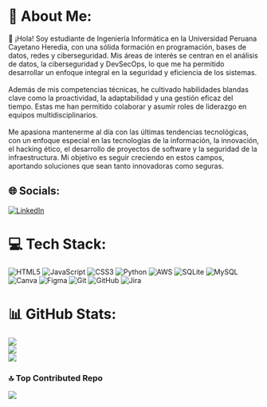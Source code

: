 # 💫 About Me:
👋 ¡Hola! Soy estudiante de Ingeniería Informática en la Universidad Peruana Cayetano Heredia, con una sólida formación en programación, bases de datos, redes y ciberseguridad. Mis áreas de interés se centran en el análisis de datos, la ciberseguridad y DevSecOps, lo que me ha permitido desarrollar un enfoque integral en la seguridad y eficiencia de los sistemas.<br><br>Además de mis competencias técnicas, he cultivado habilidades blandas clave como la proactividad, la adaptabilidad y una gestión eficaz del tiempo. Estas me han permitido colaborar y asumir roles de liderazgo en equipos multidisciplinarios.<br><br>Me apasiona mantenerme al día con las últimas tendencias tecnológicas, con un enfoque especial en las tecnologías de la información, la innovación, el hacking ético, el desarrollo de proyectos de software y la seguridad de la infraestructura. Mi objetivo es seguir creciendo en estos campos, aportando soluciones que sean tanto innovadoras como seguras.


## 🌐 Socials:
[![LinkedIn](https://img.shields.io/badge/LinkedIn-%230077B5.svg?logo=linkedin&logoColor=white)](https://linkedin.com/in/https://www.linkedin.com/in/bryan-alexander-penaloza-huaman-58b571244/) 

# 💻 Tech Stack:
![HTML5](https://img.shields.io/badge/html5-%23E34F26.svg?style=for-the-badge&logo=html5&logoColor=white) ![JavaScript](https://img.shields.io/badge/javascript-%23323330.svg?style=for-the-badge&logo=javascript&logoColor=%23F7DF1E) ![CSS3](https://img.shields.io/badge/css3-%231572B6.svg?style=for-the-badge&logo=css3&logoColor=white) ![Python](https://img.shields.io/badge/python-3670A0?style=for-the-badge&logo=python&logoColor=ffdd54) ![AWS](https://img.shields.io/badge/AWS-%23FF9900.svg?style=for-the-badge&logo=amazon-aws&logoColor=white) ![SQLite](https://img.shields.io/badge/sqlite-%2307405e.svg?style=for-the-badge&logo=sqlite&logoColor=white) ![MySQL](https://img.shields.io/badge/mysql-4479A1.svg?style=for-the-badge&logo=mysql&logoColor=white) ![Canva](https://img.shields.io/badge/Canva-%2300C4CC.svg?style=for-the-badge&logo=Canva&logoColor=white) ![Figma](https://img.shields.io/badge/figma-%23F24E1E.svg?style=for-the-badge&logo=figma&logoColor=white) ![Git](https://img.shields.io/badge/git-%23F05033.svg?style=for-the-badge&logo=git&logoColor=white) ![GitHub](https://img.shields.io/badge/github-%23121011.svg?style=for-the-badge&logo=github&logoColor=white) ![Jira](https://img.shields.io/badge/jira-%230A0FFF.svg?style=for-the-badge&logo=jira&logoColor=white)
# 📊 GitHub Stats:
![](https://github-readme-stats.vercel.app/api?username=Alexandeeer-0&theme=dark&hide_border=false&include_all_commits=false&count_private=false)<br/>
![](https://github-readme-streak-stats.herokuapp.com/?user=Alexandeeer-0&theme=dark&hide_border=false)<br/>
![](https://github-readme-stats.vercel.app/api/top-langs/?username=Alexandeeer-0&theme=dark&hide_border=false&include_all_commits=false&count_private=false&layout=compact)

### 🔝 Top Contributed Repo
![](https://github-contributor-stats.vercel.app/api?username=Alexandeeer-0&limit=5&theme=dark&combine_all_yearly_contributions=true)

<!-- Proudly created with GPRM ( https://gprm.itsvg.in ) -->
